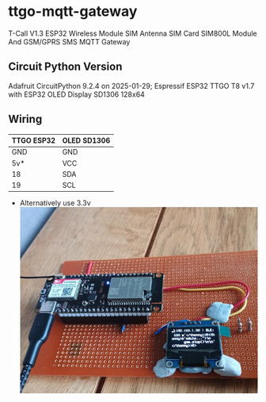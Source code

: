# ttgo-mqtt-gateway
T-Call V1.3 ESP32 Wireless Module SIM Antenna SIM Card SIM800L Module And GSM/GPRS SMS MQTT Gateway


## Circuit Python Version
Adafruit CircuitPython 9.2.4 on 2025-01-29; Espressif ESP32 TTGO T8 v1.7 with ESP32
OLED Display SD1306 128x64

## Wiring

TTGO ESP32 |OLED SD1306
---------|--------
GND|GND
5v*|VCC
18| SDA
19| SCL

* Alternatively use 3.3v
![TTGO MQTT Gateway](/images/ttgo_small.jpg)
